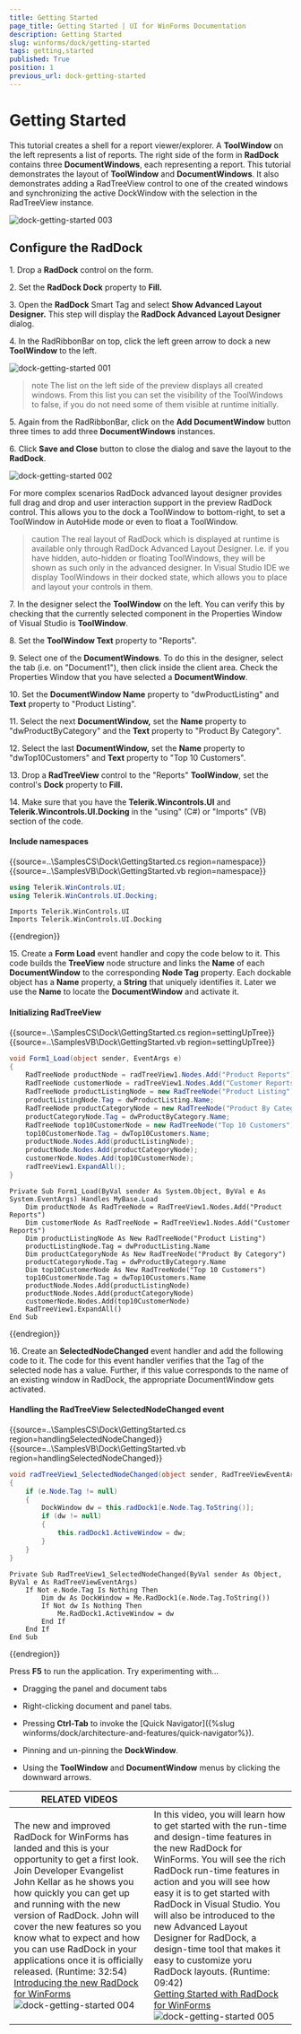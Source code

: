 ```yaml
---
title: Getting Started
page_title: Getting Started | UI for WinForms Documentation
description: Getting Started
slug: winforms/dock/getting-started
tags: getting,started
published: True
position: 1
previous_url: dock-getting-started
---
```


# Getting Started 

This tutorial creates a shell for a report viewer/explorer. A __ToolWindow__ on the left represents a list of reports. The right side of the form in __RadDock__ contains three __DocumentWindows__, each representing a report. This tutorial demonstrates the layout of __ToolWindow__ and __DocumentWindows__. It also demonstrates adding a RadTreeView control to one of the created windows and synchronizing the active DockWindow with the selection in the RadTreeView instance. 

![dock-getting-started 003](images/dock-getting-started003.png)

## Configure the RadDock

1\. Drop a __RadDock__ control on the form.
            

2\. Set the __RadDock Dock__ property to __Fill.__

3\. Open the __RadDock__ Smart Tag and select __Show Advanced Layout Designer.__ This step will display the __RadDock Advanced Layout Designer__ dialog.
            

4\. In the RadRibbonBar on top, click the left green arrow to dock a new __ToolWindow__ to the left.

![dock-getting-started 001](images/dock-getting-started001.png)

>note The list on the left side of the preview displays all created windows. From this list you can set the visibility of the ToolWindows to false, if you do not need some of them visible at runtime initially.
>


5\. Again from the RadRibbonBar, click on the __Add DocumentWindow__ button three times to add three __DocumentWindows__ instances.
            

6\. Click __Save and Close__ button to close the dialog and save the layout to the __RadDock__. 

![dock-getting-started 002](images/dock-getting-started002.png)

For more complex scenarios RadDock advanced layout designer provides full drag and drop and user interaction support in the preview RadDock control. This allows you to the dock a ToolWindow to bottom-right, to set a ToolWindow in AutoHide mode or even to float a ToolWindow.
            

>caution The real layout of RadDock which is displayed at runtime is available only through RadDock Advanced Layout Designer. I.e. if you have hidden, auto-hidden or floating ToolWindows, they will be shown as such only in the advanced designer. In Visual Studio IDE we display ToolWindows in their docked state, which allows you to place and layout your controls in them.
	

7\. In the designer select the __ToolWindow__ on the left. You can verify this by checking that the currently selected component in the Properties Window of Visual Studio is __ToolWindow__.
            

8\. Set the __ToolWindow Text__ property to "Reports".
            

9\. Select one of the __DocumentWindows__. To do this in the designer, select the tab (i.e. on "Document1"), then click inside the client area. Check the Properties Window that you have selected a __DocumentWindow__.
            

10\. Set the __DocumentWindow Name__ property to "dwProductListing" and __Text__ property to "Product Listing".
            

11\. Select the next __DocumentWindow,__ set the __Name__ property to "dwProductByCategory" and the __Text__ property to "Product By Category".
            

12\. Select the last __DocumentWindow,__ set the __Name__ property to "dwTop10Customers" and __Text__ property to "Top 10 Customers".
            

13\. Drop a __RadTreeView__ control to the "Reports" __ToolWindow__, set the control's __Dock__ property to __Fill.__

14\. Make sure that you have the __Telerik.Wincontrols.UI__ and __Telerik.Wincontrols.UI.Docking__ in the "using" (C#) or "Imports" (VB) section of the code.

#### Include namespaces 
 
{{source=..\SamplesCS\Dock\GettingStarted.cs region=namespace}} 
{{source=..\SamplesVB\Dock\GettingStarted.vb region=namespace}} 

````C#
using Telerik.WinControls.UI;
using Telerik.WinControls.UI.Docking;

````
````VB.NET
Imports Telerik.WinControls.UI
Imports Telerik.WinControls.UI.Docking

````

{{endregion}} 
 
15\. Create a __Form Load__ event handler and copy the code below to it. This code builds the __TreeView__ node structure and links the __Name__ of each __DocumentWindow__ to the corresponding __Node Tag__ property. Each dockable object has a __Name__ property, a __String__ that uniquely identifies it. Later we use the __Name__ to locate the __DocumentWindow__ and activate it.

#### Initializing RadTreeView 
 
{{source=..\SamplesCS\Dock\GettingStarted.cs region=settingUpTree}} 
{{source=..\SamplesVB\Dock\GettingStarted.vb region=settingUpTree}} 

````C#
void Form1_Load(object sender, EventArgs e)
{
    RadTreeNode productNode = radTreeView1.Nodes.Add("Product Reports");
    RadTreeNode customerNode = radTreeView1.Nodes.Add("Customer Reports");
    RadTreeNode productListingNode = new RadTreeNode("Product Listing");
    productListingNode.Tag = dwProductListing.Name;
    RadTreeNode productCategoryNode = new RadTreeNode("Product By Category");
    productCategoryNode.Tag = dwProductByCategory.Name;
    RadTreeNode top10CustomerNode = new RadTreeNode("Top 10 Customers");
    top10CustomerNode.Tag = dwTop10Customers.Name;
    productNode.Nodes.Add(productListingNode);
    productNode.Nodes.Add(productCategoryNode);
    customerNode.Nodes.Add(top10CustomerNode);
    radTreeView1.ExpandAll();
}

````
````VB.NET
Private Sub Form1_Load(ByVal sender As System.Object, ByVal e As System.EventArgs) Handles MyBase.Load
    Dim productNode As RadTreeNode = RadTreeView1.Nodes.Add("Product Reports")
    Dim customerNode As RadTreeNode = RadTreeView1.Nodes.Add("Customer Reports")
    Dim productListingNode As New RadTreeNode("Product Listing")
    productListingNode.Tag = dwProductListing.Name
    Dim productCategoryNode As New RadTreeNode("Product By Category")
    productCategoryNode.Tag = dwProductByCategory.Name
    Dim top10CustomerNode As New RadTreeNode("Top 10 Customers")
    top10CustomerNode.Tag = dwTop10Customers.Name
    productNode.Nodes.Add(productListingNode)
    productNode.Nodes.Add(productCategoryNode)
    customerNode.Nodes.Add(top10CustomerNode)
    RadTreeView1.ExpandAll()
End Sub

````

{{endregion}} 
 

16\. Create an __SelectedNodeChanged__ event handler and add the following code to it. The code for this event handler verifies that the Tag of the selected node has a value. Further, if this value corresponds to the name of an existing window in RadDock, the appropriate DocumentWindow gets activated.

#### Handling the RadTreeView SelectedNodeChanged event 
 

{{source=..\SamplesCS\Dock\GettingStarted.cs region=handlingSelectedNodeChanged}} 
{{source=..\SamplesVB\Dock\GettingStarted.vb region=handlingSelectedNodeChanged}} 

````C#
void radTreeView1_SelectedNodeChanged(object sender, RadTreeViewEventArgs e)
{            
    if (e.Node.Tag != null)
    {
        DockWindow dw = this.radDock1[e.Node.Tag.ToString()];
        if (dw != null)
        {
            this.radDock1.ActiveWindow = dw;
        }
    }
}

````
````VB.NET
Private Sub RadTreeView1_SelectedNodeChanged(ByVal sender As Object, ByVal e As RadTreeViewEventArgs)
    If Not e.Node.Tag Is Nothing Then
        Dim dw As DockWindow = Me.RadDock1(e.Node.Tag.ToString())
        If Not dw Is Nothing Then
            Me.RadDock1.ActiveWindow = dw
        End If
    End If
End Sub

````

{{endregion}} 
 
Press __F5__ to run the application. Try experimenting with...
        

* Dragging the panel and document tabs
            

* Right-clicking document and panel tabs.
            

* Pressing __Ctrl-Tab__ to invoke the [Quick Navigator]({%slug winforms/dock/architecture-and-features/quick-navigator%}).
            

* Pinning and un-pinning the __DockWindow__.
            

* Using the __ToolWindow__ and __DocumentWindow__ menus by clicking the downward arrows.
            


| RELATED VIDEOS |  |
| ------ | ------ |
|The new and improved RadDock for WinForms has landed and this is your opportunity to get a first look. Join Developer Evangelist John Kellar as he shows you how quickly you can get up and running with the new version of RadDock. John will cover the new features so you know what to expect and how you can use RadDock in your applications once it is officially released. (Runtime: 32:54)<br>[ Introducing the new RadDock for WinForms ](http://www.telerik.com/videos/winforms/introducing-the-new-raddock-for-winforms)![dock-getting-started 004](images/dock-getting-started004.png)|In this video, you will learn how to get started with the run-time and design-time features in the new RadDock for WinForms. You will see the rich RadDock run-time features in action and you will see how easy it is to get started with RadDock in Visual Studio. You will also be introduced to the new Advanced Layout Designer for RadDock, a design-time tool that makes it easy to customize yoru RadDock layouts. (Runtime: 09:42)<br>[ Getting Started with RadDock for WinForms ](http://www.telerik.com/videos/winforms/getting-started-with-raddock-for-winforms)![dock-getting-started 005](images/dock-getting-started005.png)|
